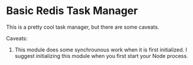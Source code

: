 # Basic Redis Task Manager

This is a pretty cool task manager, but there are some caveats. 

Caveats:
1. This module does some synchrounous work when it is first initialized. I suggest initializing this module when you first start your Node process.